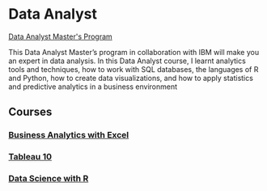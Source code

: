 # Data Analyst
[Data Analyst Master's Program](https://www.simplilearn.com/data-analyst-masters-certification-training-course)

This Data Analyst Master’s program in collaboration with IBM will make you an expert in data analysis. In this Data Analyst course, I learnt analytics tools and techniques, how to work with SQL databases, the languages of R and Python, how to create data visualizations, and how to apply statistics and predictive analytics in a business environment

## Courses

### [Business Analytics with Excel](tree/main/01-BusinessAnalyticsWithExcel)

### [Tableau 10](tree/main/02-Tableau10)

### [Data Science with R](tree/main/03-DataScienceWithR)
